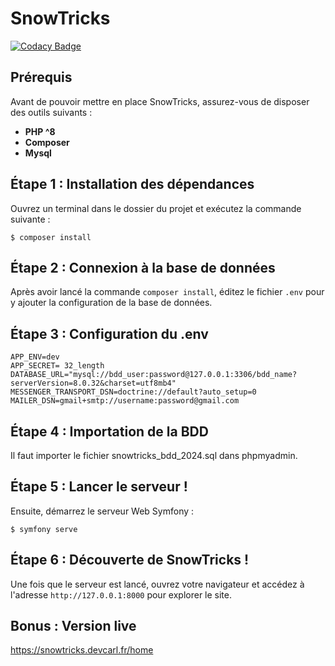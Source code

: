 # SnowTricks
[![Codacy Badge](https://app.codacy.com/project/badge/Grade/f0d5a9e7b16541b1aca2f46355bc7a1e)](https://app.codacy.com/gh/CharlesRenaud/snowtrick_open_class/dashboard?utm_source=gh&utm_medium=referral&utm_content=&utm_campaign=Badge_grade)
## Prérequis
Avant de pouvoir mettre en place SnowTricks, assurez-vous de disposer des outils suivants :

- **PHP ^8**
- **Composer**
- **Mysql**

## Étape 1 : Installation des dépendances
Ouvrez un terminal dans le dossier du projet et exécutez la commande suivante :

```
$ composer install
```

## Étape 2 : Connexion à la base de données
Après avoir lancé la commande `composer install`, éditez le fichier `.env` pour y ajouter la configuration de la base de données.

## Étape 3 : Configuration du .env 
```
APP_ENV=dev
APP_SECRET= 32_length
DATABASE_URL="mysql://bdd_user:password@127.0.0.1:3306/bdd_name?serverVersion=8.0.32&charset=utf8mb4"
MESSENGER_TRANSPORT_DSN=doctrine://default?auto_setup=0
MAILER_DSN=gmail+smtp://username:password@gmail.com

```
## Étape 4 : Importation de la BDD

Il faut importer le fichier snowtricks_bdd_2024.sql dans phpmyadmin.

## Étape 5 : Lancer le serveur !
Ensuite, démarrez le serveur Web Symfony :
```
$ symfony serve
```

## Étape 6 : Découverte de SnowTricks !
Une fois que le serveur est lancé, ouvrez votre navigateur et accédez à l'adresse `http://127.0.0.1:8000` pour explorer le site.

## Bonus : Version live

https://snowtricks.devcarl.fr/home
